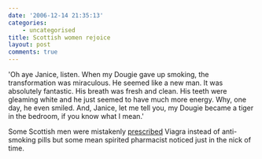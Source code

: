 ```yaml
---
date: '2006-12-14 21:35:13'
categories:
    - uncategorised
title: Scottish women rejoice
layout: post
comments: true
---
```

'Oh aye Janice, listen. When my Dougie gave up smoking, the
transformation was miraculous. He seemed like a new man. It was
absolutely fantastic. His breath was fresh and clean. His teeth were
gleaming white and he just seemed to have much more energy. Why, one
day, he even smiled. And, Janice, let me tell you, my Dougie became a
tiger in the bedroom, if you know what I mean.'

Some Scottish men were mistakenly
[prescribed](http://news.bbc.co.uk/1/hi/scotland/glasgow_and_west/6175271.stm)
Viagra instead of anti-smoking pills but some mean spirited pharmacist
noticed just in the nick of time.
